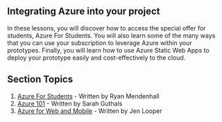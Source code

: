 ## Integrating Azure into your project

In these lessons, you will discover how to access the special offer for students, Azure For Students. You will also learn some of the many ways that you can use your subscription to leverage Azure within your prototypes. Finally, you will learn how to use Azure Static Web Apps to deploy your prototype easily and cost-effectively to the cloud.

## Section Topics

1. [Azure For Students](https://github.com/microsoft/ImagineCup/tree/main/5-Integrating-Azure/1.%20Azure%20for%20Students) - Written by Ryan Mendenhall
2. [Azure 101](https://github.com/microsoft/ImagineCup/tree/main/5-Integrating-Azure/2.%20Azure%20101) - Written by Sarah Guthals
3. [Azure for Web and Mobile](https://github.com/microsoft/ImagineCup/tree/main/5-Integrating-Azure/3.%20An%20Intro%20to%20Azure%20Web%20%26%20Mobile%20Apps) - Written by Jen Looper
